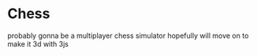 # Chess 
probably gonna be a multiplayer chess simulator hopefully will move on to make it 3d with 3js